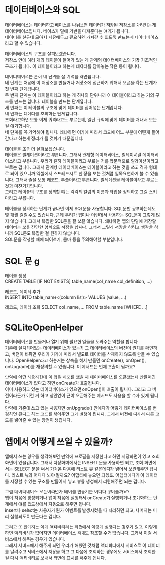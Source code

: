 # 데이터베이스와 SQL

데이터베이스는 데이터하고 베이스를 나눠보면 데이터가 저장된 저장소를 가리키는게 데이터베이스입니다. 베이스가 밑에 기반을 다져준다는 얘기가 됩니다.  
데이터를 한군데 모아서 저장해두고 필요하면 가져갈 수 있도록 만드는게 데이터베이스라고 할 수 있습니다.  

데이터베이스의 구조를 살펴보겠습니다.  
저장소 안에 여러 개의 테이블이 들어가 있는 게 관계형 데이터베이스의 가장 기초적인 구조가 됩니다. 이 테이블이라고 하는게 데이터를 담아놓는 작은 통이 됩니다. 

데이터베이스는 흔히 네 단계를 잘 기억을 하면됩니다.  
네 단계는 처음에 이 저장소를 만들거나 저장소에 접근하기 위해서 오픈을 하는 단계가 첫 번째 단계입니다.  
두 번째 단계는 이 테이블이라고 하는 게 하나의 단위니까 이 테이블이라고 하는 거의 구조를 만드는 겁니다. 테이블을 만드는 단계입니다.  
세 번째는 이 테이블의 구조에 맞게 데이터를 집어넣는 단계입니다.  
네 번째는 데이터를 조회하는 단계입니다.  
조회라고하면 보통 이제 쿼리라고도 부르는데, 일단 규칙에 맞게 데이터를 꺼내서 보는 걸 얘기합니다.  
네 단계를 꼭 기억해야 됩니다. 왜냐하면 이거에 따라서 코드에 어느 부분에 어떤게 들어간다고 하는게 정리가 될 것이기 때문입니다.  


테이블을 조금 더 살펴보겠습니다.  
테이블은 릴레이션이라고 부릅니다. 그래서 관계형 데이터베이스, 릴레이셔널 데이터베이스라고 부릅니다. 우리가 흔히 테이블이라고 부르는 거를 학문적으로 릴레이션이라고 부르는 겁니다. 
그래서 관계형 데이터베이스는 테이블이라고 하는 것을 쓰고 격자 형태로 되어 있으니까 엑셀에서 스프레드시트 한 장을 보는 것처럼 일목요연하게 볼 수 있습니다. 그래서 줄을 보통 레코드, 투플이라고 부릅니다. 
릴레이션을 테이블이라고 부르는 것과 마찬가지입니다.  
그리고 테이블의 구조를 정의할 떄는 각각의 칼럼의 이름과 타입을 정의하고 그걸 스키마라고 부릅니다.  
  
  
테이블을 정의하는 단계가 끝나면 이제 SQL문을 사용합니다. SQL문만 공부하는데도 몇 개월 걸릴 수도 있습니다. 근데 우리가 앱이나 이런데서 사용하는 SQL문이 그렇게 많지 않습니다. 그래서 복잡한 SQL문을 잘 쓰질 않습니다. 
왜냐하면 앱의 단말에 저장할 데이터는 보통 간단한 형식으로 저장을 합니다. 그래서 그렇게 저장을 하려고 생각을 하니까 SQL문도 복잡한 걸 원하지 않습니다.  
SQL문을 작성할 때에 띄어쓰기, 콤마 등을 주의해야할 부분입니다.  
  
  
# SQL 문  g
테이블 생성  
CREATE TABLE [IF NOT EXISTS] table_name(col_name col_definition, ...)  
  
레코드, 데이터 추가  
INSERT INTO table_name<(column list)> VALUES (value, ...)  
  
레코드, 데이터 조회
SELECT col_name, ... FROM table_name [WHERE ...]


# SQLiteOpenHelper
데이터베이스를 만들거나 열기 위해 필요한 일들을 도와주는 역할을 합니다.  
기존에 설치되어있는 데이터베이스가 있는지 그 데이터베이스의 버전이 뭔지를 확인하고, 버전이 바뀌면 우리가 거기에 따라서 별도로 데이터를 삭제하지 않도록 만들 수 있습니다. 
OpenHelper라고 하는거는 상속을 해서 만들면 onCreate(), onOpen(), onUpgrade()를 재정의할 수 있습니다. 이 메서드는 언제 호출이 될까요?  
  
만약에 어떤 사용자한테 이 앱을 배포를 했을 때 데이터베이스를 오픈했는데 만들어진 데이터베이스가 없다고 하면 onCreate가 호출됩니다.  
이미 사용하고 있는 데이터베이스가 있으면 onOpen()이 호출이 됩니다. 그리고 그 버전이라든가 이런 거 하고 상관없이 근야 오픈해주는 메서드도 사용을 할 수가 있게 됩니다.  
만약에 기존에 쓰고 있는 사용자면 onUpgrade() 안에다가 어떻게 데이터베이스를 변경하면 된다고 하는 코드를 넣어주면 그게 실행이 됩니다. 그래서 버전에 따라서 다른 코드를 넣어줄 수 있는 장점이 생깁니다.  
  
  
# 앱에서 어떻게 쓰일 수 있을까?
앱에서 쓰는 경우를 생각해보면 만약에 프로필을 저장한다고 하면 저장화면이 있고 조회 화면이 있을겁니다. 
그래서 저장화며에서는 INSERT 문을 사용하면 되고, 조회 화면에서는 SELECT 문을 써서 가져온 다음에 리스트 뷰 같은데다가 넣어서 보관해주면 됩니다. 
리스트 뷰의 어디다 놔야 될까요? 어댑터에 놓으면 되겠죠. 어뎁터에다가 이 데이터를 저장할 수 있는 구조를 만들어서 넣고 뷰를 생성해서 리턴해주면 되는 겁니다.  
  
그럼 데이터베이스 오픈이라던가 테이블 만들기는 어디다 넣어줄까요?  
앱이 처음에 생성되거나 앱이 처음에 실행돼서 onCreate가 실행되거나 초기화하는 단계에서 얘를 코드상에서 자동으로 해주면 됩니다.  
insert나 select는 사용자가 뭔가 이벤트를 발생시켰을 때 처리하면 되고, 나머지는 미리 실행되도록 만든다는 겁니다.  
  
그리고 또 한가지는 이게 액티비티라는 화면에서 이렇게 실행되는 경우가 있고, 이렇게 하면 액티비티가 없어지면 데이터베이스 객체도 참조할 수가 없습니다. 
그래서 이걸 서비스에서 해주는 경우가 있습니다.  
그래서 서비스에서 해주게 되면 우리가 해봤던 것처럼 액티비티에서 서비스로 이 데이터를 날려주고 서비스에서 저장을 하고 
그 다음에 조회하는 경우에도 서비스에서 조회한 걸 다시 액티비티로 보내서 화면에 표시를 해주게 됩니다. 
